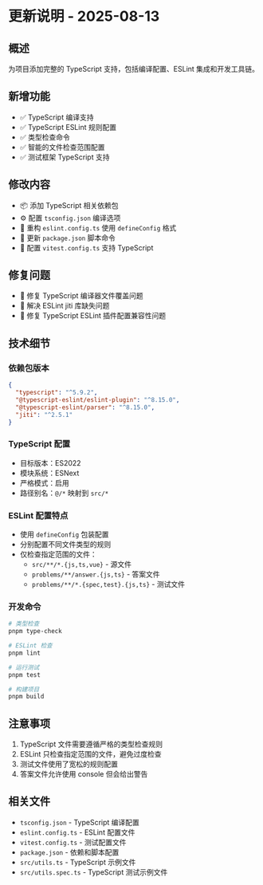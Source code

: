 # 更新说明 - 2025-08-13

## 概述

为项目添加完整的 TypeScript 支持，包括编译配置、ESLint 集成和开发工具链。

## 新增功能

- ✅ TypeScript 编译支持
- ✅ TypeScript ESLint 规则配置
- ✅ 类型检查命令
- ✅ 智能的文件检查范围配置
- ✅ 测试框架 TypeScript 支持

## 修改内容

- 📦 添加 TypeScript 相关依赖包
- ⚙️ 配置 `tsconfig.json` 编译选项
- 🔧 重构 `eslint.config.ts` 使用 `defineConfig` 格式
- 📝 更新 `package.json` 脚本命令
- 🧪 配置 `vitest.config.ts` 支持 TypeScript

## 修复问题

- 🐛 修复 TypeScript 编译器文件覆盖问题
- 🐛 解决 ESLint jiti 库缺失问题
- 🐛 修复 TypeScript ESLint 插件配置兼容性问题

## 技术细节

### 依赖包版本

```json
{
  "typescript": "^5.9.2",
  "@typescript-eslint/eslint-plugin": "^8.15.0",
  "@typescript-eslint/parser": "^8.15.0",
  "jiti": "^2.5.1"
}
```

### TypeScript 配置

- 目标版本：ES2022
- 模块系统：ESNext
- 严格模式：启用
- 路径别名：`@/*` 映射到 `src/*`

### ESLint 配置特点

- 使用 `defineConfig` 包装配置
- 分别配置不同文件类型的规则
- 仅检查指定范围的文件：
  - `src/**/*.{js,ts,vue}` - 源文件
  - `problems/**/answer.{js,ts}` - 答案文件
  - `problems/**/*.{spec,test}.{js,ts}` - 测试文件

### 开发命令

```bash
# 类型检查
pnpm type-check

# ESLint 检查
pnpm lint

# 运行测试
pnpm test

# 构建项目
pnpm build
```

## 注意事项

1. TypeScript 文件需要遵循严格的类型检查规则
2. ESLint 只检查指定范围的文件，避免过度检查
3. 测试文件使用了宽松的规则配置
4. 答案文件允许使用 console 但会给出警告

## 相关文件

- `tsconfig.json` - TypeScript 编译配置
- `eslint.config.ts` - ESLint 配置文件
- `vitest.config.ts` - 测试配置文件
- `package.json` - 依赖和脚本配置
- `src/utils.ts` - TypeScript 示例文件
- `src/utils.spec.ts` - TypeScript 测试示例文件
